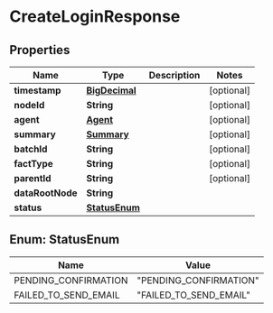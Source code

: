 
# CreateLoginResponse

## Properties
Name | Type | Description | Notes
------------ | ------------- | ------------- | -------------
**timestamp** | [**BigDecimal**](BigDecimal.md) |  |  [optional]
**nodeId** | **String** |  |  [optional]
**agent** | [**Agent**](Agent.md) |  |  [optional]
**summary** | [**Summary**](Summary.md) |  |  [optional]
**batchId** | **String** |  |  [optional]
**factType** | **String** |  |  [optional]
**parentId** | **String** |  |  [optional]
**dataRootNode** | **String** |  | 
**status** | [**StatusEnum**](#StatusEnum) |  | 


<a name="StatusEnum"></a>
## Enum: StatusEnum
Name | Value
---- | -----
PENDING_CONFIRMATION | &quot;PENDING_CONFIRMATION&quot;
FAILED_TO_SEND_EMAIL | &quot;FAILED_TO_SEND_EMAIL&quot;



